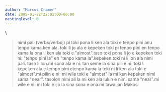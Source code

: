 ```yaml
---
author: "Marcos Cramer"
date: 2005-01-22T22:01:00+00:00
nestinglevel: 0
---
```

\
> nimi pali (verbs/verboj) pi toki pona li ken ala toki e tenpo pini
> anu tenpo kama.ken ala.
> toki li jo ala e kepeken toki pi
> tenpo pini en tenpo kama la ona li ken ala toki e "almost".taso toki pona li jo e kepeken toki ni: "tenpo pini la" en "tenpo kama la".kepeken toki ni li lon ala nimi pali. taso li lon.mi sona ala e ni: tan seme la sina pili e ni: toki li kepeken ala e tempo pini etenpo kama la toki ni li ken ala toki e "almost".mi pilin e ni: mi wile toki e "almost" la mi ken kepeken nimi sama "near". tasolon nimi ali la mi ken ala lukin e nimi sama "near".mi wile e ni: mi toki e ijo la sina sona e ona.mi tawa.jan Makosi
